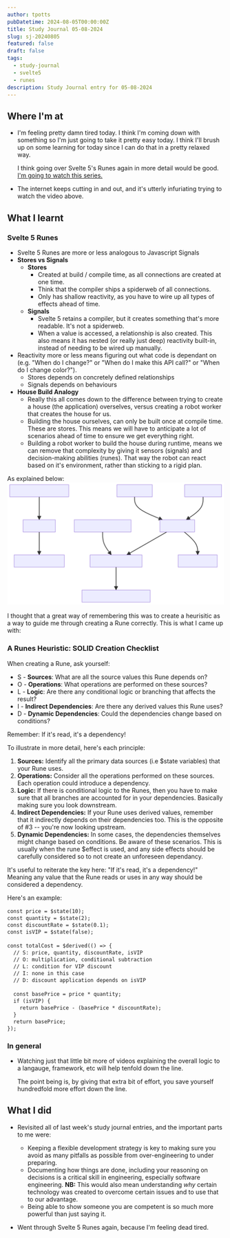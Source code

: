 ```yaml
---
author: tpotts
pubDatetime: 2024-08-05T00:00:00Z
title: Study Journal 05-08-2024
slug: sj-20240805
featured: false
draft: false
tags:
  - study-journal
  - svelte5
  - runes
description: Study Journal entry for 05-08-2024
---
```


## Where I'm at

- I'm feeling pretty damn tired today. I think I'm coming down with something so I'm just going to take it pretty easy today. I think I'll brush up on some learning for today since I can do that in a pretty relaxed way.

  I think going over Svelte 5's Runes again in more detail would be good. [I'm going to watch this series.](https://youtu.be/-SM77ksjpJI?si=PLduBTKmJWBrNxT6)

- The internet keeps cutting in and out, and it's utterly infuriating trying to watch the video above.

## What I learnt

### Svelte 5 Runes

- Svelte 5 Runes are more or less analogous to Javascript Signals
- **Stores vs Signals**
  - **Stores**
    - Created at build / compile time, as all connections are created at one time.
    - Think that the compiler ships a spiderweb of all connections.
    - Only has shallow reactivity, as you have to wire up all types of effects ahead of time.
  - **Signals**
    - Svelte 5 retains a compiler, but it creates something that's more readable. It's not a spiderweb.
    - When a value is accessed, a relationship is also created. This also means it has nested (or really just deep) reactivity built-in, instead of needing to be wired up manually.
- Reactivity more or less means figuring out what code is dependant on (e.g. "When do I change?" or "When do I make this API call?" or "When do I change color?").
  - Stores depends on concretely defined relationships
  - Signals depends on behaviours
- **House Build Analogy**
  - Really this all comes down to the difference between trying to create a house (the application) overselves, versus creating a robot worker that creates the house for us.
  - Building the house ourselves, can only be built once at compile time. These are stores. This means we will have to anticipate a lot of scenarios ahead of time to ensure we get everything right.
  - Building a robot worker to build the house during runtime, means we can remove that complexity by giving it sensors (signals) and decision-making abilities (runes). That way the robot can react based on it's environment, rather than sticking to a rigid plan.

As explained below:
![Svelte 5 Runes Diagram](../../assets/images/Runes.svg)

I thought that a great way of remembering this was to create a heurisitic as a way to guide me through creating a Rune correctly. This is what I came up with:

### A Runes Heuristic: SOLID Creation Checklist

When creating a Rune, ask yourself:

- S - **Sources**: What are all the source values this Rune depends on?
- O - **Operations**: What operations are performed on these sources?
- L - **Logic**: Are there any conditional logic or branching that affects the result?
- I - **Indirect Dependencies**: Are there any derived values this Rune uses?
- D - **Dynamic Dependencies**: Could the dependencies change based on conditions?

Remember: If it's read, it's a dependency!

To illustrate in more detail, here's each principle:

1. **Sources:** Identify all the primary data sources (i.e $state variables) that your Rune uses.
2. **Operations:** Consider all the operations performed on these sources. Each operation could introduce a dependency.
3. **Logic:** If there is conditional logic to the Runes, then you have to make sure that all branches are accounted for in your dependencies. Basically making sure you look downstream.
4. **Indirect Dependencies:** If your Rune uses derived values, remember that it indirectly depends on their dependencies too. This is the opposite of #3 -- you're now looking upstream.
5. **Dynamic Dependencies:** In some cases, the dependencies themselves might change based on conditions. Be aware of these scenarios. This is usually when the rune $effect is used, and any side effects should be carefully considered so to not create an unforeseen dependancy.

It's useful to reiterate the key here: "If it's read, it's a dependency!" Meaning any value that the Rune reads or uses in any way should be considered a dependency.

Here's an example:

```
const price = $state(10);
const quantity = $state(2);
const discountRate = $state(0.1);
const isVIP = $state(false);

const totalCost = $derived(() => {
  // S: price, quantity, discountRate, isVIP
  // O: multiplication, conditional subtraction
  // L: condition for VIP discount
  // I: none in this case
  // D: discount application depends on isVIP

  const basePrice = price * quantity;
  if (isVIP) {
    return basePrice - (basePrice * discountRate);
  }
  return basePrice;
});
```

### In general

- Watching just that little bit more of videos explaining the overall logic to a langauge, framework, etc will help tenfold down the line.

  The point being is, by giving that extra bit of effort, you save yourself hundredfold more effort down the line.

## What I did

- Revisited all of last week's study journal entries, and the important parts to me were:

  - Keeping a flexible development strategy is key to making sure you avoid as many pitfalls as possible from over-engineering to under preparing.
  - Documenting how things are done, including your reasoning on decisions is a critical skill in engineering, especially software engineering. **NB:** This would also mean understanding _why_ certain technology was created to overcome certain issues and to use that to our advantage.
  - Being able to show someone you are competent is so much more powerful than just saying it.

- Went through Svelte 5 Runes again, because I'm feeling dead tired.
